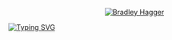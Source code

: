 <p align="center">
  <a href="https://github.com/Filigee">
    <img src="https://user-images.githubusercontent.com/121239324/212735478-56f8cc7b-65c6-4545-8c6c-84da8db7f5f0.png" alt="Bradley Hagger" /></a>
</p>

<a href="https://git.io/typing-svg"><img src="https://readme-typing-svg.demolab.com?font=Comfortaa&size=22&pause=1000&color=F66361&center=true&vCenter=true&width=440&height=45&lines=software+engineer++++++++++++++++++++++++++++++++++++;always+learning+something+new;problem-solver" alt="Typing SVG" /></a>
